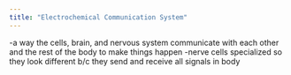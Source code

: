 ```yaml
---
title: "Electrochemical Communication System"
---
```

-a way the cells, brain, and nervous system communicate with each other and the rest of the body to make things happen
-nerve cells specialized so they look different b/c they send and receive all signals in body

